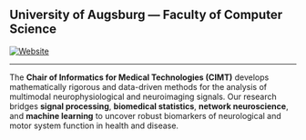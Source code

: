 ## **University of Augsburg — Faculty of Computer Science**

[![Website](https://img.shields.io/badge/Website-uni--augsburg.de-blue)](https://cimt-university-of-augsburg.github.io/)

---

The **Chair of Informatics for Medical Technologies (CIMT)** develops mathematically rigorous and data-driven methods for the analysis of multimodal neurophysiological and neuroimaging signals. Our research bridges **signal processing**, **biomedical statistics**, **network neuroscience**, and **machine learning** to uncover robust biomarkers of neurological and motor system function in health and disease.




